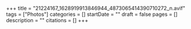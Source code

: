 +++
title = "21224167_1628919913846944_4873065414390710272_n.avif"
tags = ["Photos"]
categories = []
startDate = ""
draft = false
pages = []
description = ""
citations = []
+++

